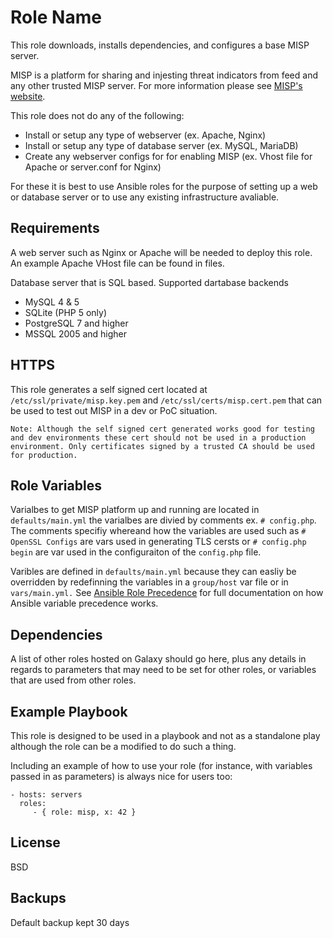 Role Name
=========

This role downloads, installs dependencies, and configures a base MISP server.

MISP is a platform for sharing and injesting threat indicators from feed and any other trusted MISP server. For more information please see [MISP's website](https://www.misp-project.org/).

This role does not do any of the following:

- Install or setup any type of webserver (ex. Apache, Nginx)
- Install or setup any type of database server (ex. MySQL, MariaDB)
- Create any webserver configs for for enabling MISP (ex. Vhost file for Apache or server.conf for Nginx)

For these it is best to use Ansible roles for the purpose of setting up a web or database server or to use any existing infrastructure avaliable.

Requirements
------------

A web server such as Nginx or Apache will be needed to deploy this role. An example Apache VHost file can be found in files.

Database server that is SQL based.
Supported dartabase backends

- MySQL 4 & 5
- SQLite (PHP 5 only)
- PostgreSQL 7 and higher
- MSSQL 2005 and higher

HTTPS
-----

This role generates a self signed cert located at `/etc/ssl/private/misp.key.pem` and `/etc/ssl/certs/misp.cert.pem` that can be used to test out MISP in a dev or PoC situation.

```text
Note: Although the self signed cert generated works good for testing and dev environments these cert should not be used in a production environment. Only certificates signed by a trusted CA should be used for production.
```

Role Variables
--------------

Varialbes to get MISP platform up and running are located in `defaults/main.yml` the varialbes are divied by comments ex. `# config.php`. The comments specifiy whereand how the variables are used such as `# OpenSSL Configs` are vars used in generating TLS cersts or `# config.php begin` are var used in the configuraiton of the `config.php` file.

Varibles are defined in `defaults/main.yml` because they can easliy be overridden by redefinning the variables in a `group/host` var file or in `vars/main.yml.` See [Ansible Role Precedence](https://docs.ansible.com/ansible/2.7/user_guide/playbooks_variables.html#variable-precedence-where-should-i-put-a-variable) for full documentation on how Ansible variable precedence works.

Dependencies
------------

A list of other roles hosted on Galaxy should go here, plus any details in
regards to parameters that may need to be set for other roles, or variables that
are used from other roles.

Example Playbook
----------------

This role is designed to be used in a playbook and not as a standalone play although the role can be a modified to do such a thing.



Including an example of how to use your role (for instance, with variables
passed in as parameters) is always nice for users too:



    - hosts: servers
      roles:
         - { role: misp, x: 42 }

License
-------

BSD

Backups
-------

Default backup kept 30 days
